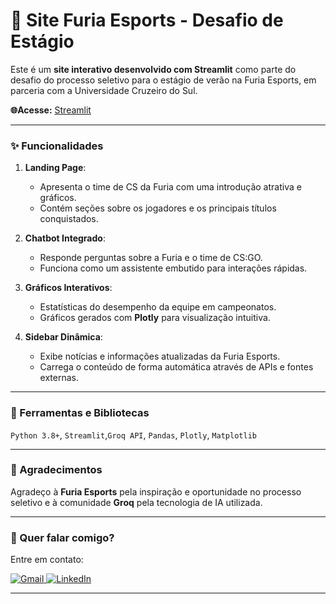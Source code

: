 
# 🐆 **Site Furia Esports - Desafio de Estágio**

Este é um **site interativo desenvolvido com Streamlit** como parte do desafio do processo seletivo para o estágio de verão na Furia Esports, em parceria com a Universidade Cruzeiro do Sul.

**🌐Acesse:** [Streamlit](https://projeto-furia.streamlit.app/)

---

### ✨ Funcionalidades

1. **Landing Page**:

   - Apresenta o time de CS da Furia com uma introdução atrativa e gráficos.
   - Contém seções sobre os jogadores e os principais títulos conquistados.
2. **Chatbot Integrado**:

   - Responde perguntas sobre a Furia e o time de CS:GO.
   - Funciona como um assistente embutido para interações rápidas.
3. **Gráficos Interativos**:

   - Estatísticas do desempenho da equipe em campeonatos.
   - Gráficos gerados com **Plotly** para visualização intuitiva.
4. **Sidebar Dinâmica**:

   - Exibe notícias e informações atualizadas da Furia Esports.
   - Carrega o conteúdo de forma automática através de APIs e fontes externas.

---

### 🚀 Ferramentas e Bibliotecas

``Python 3.8+``, ``Streamlit``,``Groq API``, ``Pandas``, ``Plotly``, ``Matplotlib``

---

### 🎉 Agradecimentos

Agradeço à **Furia Esports** pela inspiração e oportunidade no processo seletivo e à comunidade **Groq** pela tecnologia de IA utilizada.

---

### 💌 Quer falar comigo?

Entre em contato:

<p align="left">  
<a href="mailto:edsoncarvalhointuria@gmail.com" title="Gmail">  
  <img src="https://img.shields.io/badge/-Gmail-FF0000?style=flat-square&labelColor=FF0000&logo=gmail&logoColor=white" alt="Gmail"/>  
</a>  
<a href="https://br.linkedin.com/in/edson-carvalho-inturia-1442a0129" title="LinkedIn">  
  <img src="https://img.shields.io/badge/-LinkedIn-0e76a8?style=flat-square&logo=linkedin&logoColor=white" alt="LinkedIn"/>  
</a>  
</p>

---
